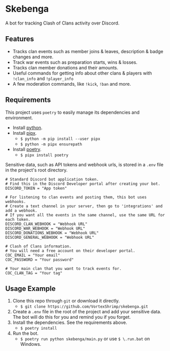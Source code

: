 # Skebenga

A bot for tracking Clash of Clans activity over Discord.

## Features

- Tracks clan events such as member joins & leaves, description & badge changes and more.
- Track war events such as preparation starts, wins & losses.
- Tracks clan member donations and their amounts.
- Useful commands for getting info about other clans & players with `!clan_info` and `!player_info`
- A few moderation commands, like `!kick`, `!ban` and more.

## Requirements

This project uses `poetry` to easily manage its dependencies and environment.

- Install [python](https://www.python.org/downloads/).
- Install [pipx](https://pipx.pypa.io/latest/installation/).
  - `$ python -m pip install --user pipx`
  - `$ python -m pipx ensurepath`
- Install [poetry](https://python-poetry.org/).
  - `$ pipx install poetry`

Sensitive data, such as API tokens and webhook urls, is stored in a `.env` file in the project's root directory.

```dotenv
# Standard Discord bot application token.
# Find this in the Discord Developer portal after creating your bot.
DISCORD_TOKEN = "App token"

# For listening to clan events and posting them, this bot uses webhooks.
# Create a text channel in your server, then go to 'integrations' and add a webhook.
# If you want all the events in the same channel, use the same URL for each token.
DISCORD_CLAN_WEBHOOK = "Webhook URL"
DISCORD_WAR_WEBHOOK = "Webhook URL"
DISCORD_DONATIONS_WEBHOOK = "Webhook URL"
DISCORD_GENERAL_WEBHOOK = "Webhook URL"

# Clash of Clans information.
# You will need a free account on their developer portal.
COC_EMAIL = "Your email"
COC_PASSWORD = "Your password"

# Your main clan that you want to track events for.
COC_CLAN_TAG = "Your tag"
```

## Usage Example

1. Clone this repo through `git` or download it directly.
   - `$ git clone https://github.com/VortexShrimp/skebenga.git`
2. Create a `.env` file in the root of the project and add your sensitive data. The bot will do this for you and remind you if you forget.
3. Install the dependencies. See the requirements above.
   - `$ poetry install`
4. Run the bot.
   - `$ poetry run python skebenga/main.py` or use `$ \.run.bat` on Windows.

